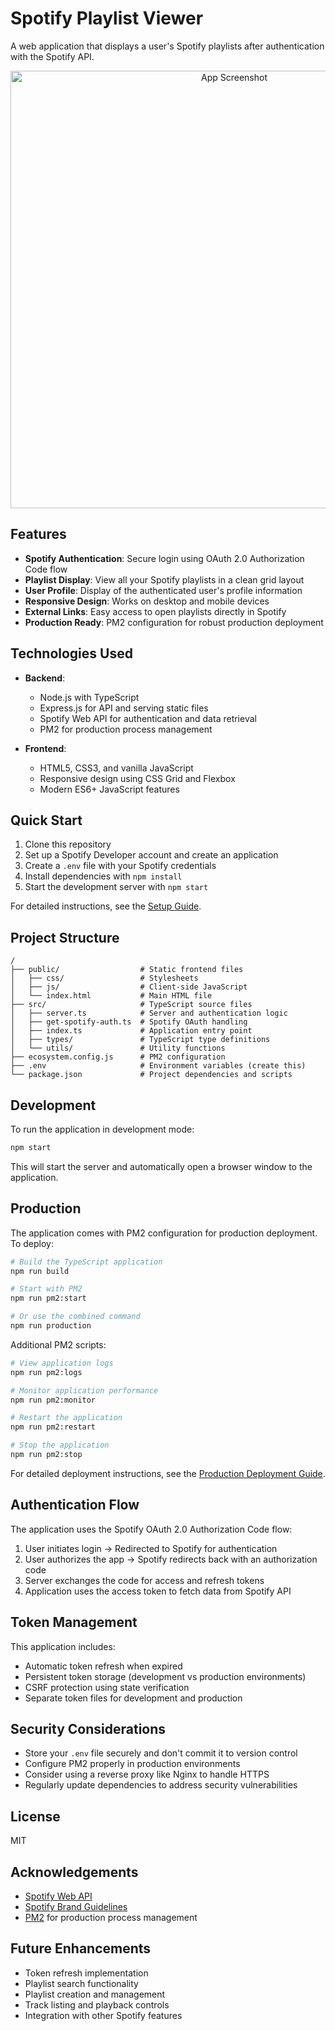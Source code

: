 # Spotify Playlist Viewer

A web application that displays a user's Spotify playlists after authentication with the Spotify API.

<p align="center">
  <img src="docs/screenshot.png" alt="App Screenshot" width="700"/>
</p>

## Features

- **Spotify Authentication**: Secure login using OAuth 2.0 Authorization Code flow
- **Playlist Display**: View all your Spotify playlists in a clean grid layout
- **User Profile**: Display of the authenticated user's profile information
- **Responsive Design**: Works on desktop and mobile devices
- **External Links**: Easy access to open playlists directly in Spotify
- **Production Ready**: PM2 configuration for robust production deployment

## Technologies Used

- **Backend**:
  - Node.js with TypeScript
  - Express.js for API and serving static files
  - Spotify Web API for authentication and data retrieval
  - PM2 for production process management

- **Frontend**:
  - HTML5, CSS3, and vanilla JavaScript
  - Responsive design using CSS Grid and Flexbox
  - Modern ES6+ JavaScript features

## Quick Start

1. Clone this repository
2. Set up a Spotify Developer account and create an application
3. Create a `.env` file with your Spotify credentials
4. Install dependencies with `npm install`
5. Start the development server with `npm start`

For detailed instructions, see the [Setup Guide](SETUP.md).

## Project Structure

```plaintext
/
├── public/                  # Static frontend files
│   ├── css/                 # Stylesheets
│   ├── js/                  # Client-side JavaScript
│   └── index.html           # Main HTML file
├── src/                     # TypeScript source files
│   ├── server.ts            # Server and authentication logic
│   ├── get-spotify-auth.ts  # Spotify OAuth handling
│   ├── index.ts             # Application entry point
│   ├── types/               # TypeScript type definitions
│   └── utils/               # Utility functions
├── ecosystem.config.js      # PM2 configuration
├── .env                     # Environment variables (create this)
└── package.json             # Project dependencies and scripts
```

## Development

To run the application in development mode:

```bash
npm start
```

This will start the server and automatically open a browser window to the application.

## Production

The application comes with PM2 configuration for production deployment. To deploy:

```bash
# Build the TypeScript application
npm run build

# Start with PM2
npm run pm2:start

# Or use the combined command
npm run production
```

Additional PM2 scripts:

```bash
# View application logs
npm run pm2:logs

# Monitor application performance
npm run pm2:monitor

# Restart the application
npm run pm2:restart

# Stop the application
npm run pm2:stop
```

For detailed deployment instructions, see the [Production Deployment Guide](DEPLOYMENT.md).

## Authentication Flow

The application uses the Spotify OAuth 2.0 Authorization Code flow:

1. User initiates login → Redirected to Spotify for authentication
2. User authorizes the app → Spotify redirects back with an authorization code
3. Server exchanges the code for access and refresh tokens
4. Application uses the access token to fetch data from Spotify API

## Token Management

This application includes:

- Automatic token refresh when expired
- Persistent token storage (development vs production environments)
- CSRF protection using state verification
- Separate token files for development and production

## Security Considerations

- Store your `.env` file securely and don't commit it to version control
- Configure PM2 properly in production environments
- Consider using a reverse proxy like Nginx to handle HTTPS
- Regularly update dependencies to address security vulnerabilities

## License

MIT

## Acknowledgements

- [Spotify Web API](https://developer.spotify.com/documentation/web-api/)
- [Spotify Brand Guidelines](https://developer.spotify.com/documentation/general/design-and-branding/)
- [PM2](https://pm2.keymetrics.io/) for production process management

## Future Enhancements

- Token refresh implementation
- Playlist search functionality
- Playlist creation and management
- Track listing and playback controls
- Integration with other Spotify features
